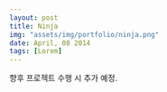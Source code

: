 ```yaml
---
layout: post
title: Ninja
img: "assets/img/portfolio/ninja.png"
date: April, 08 2014
tags: [Lorem]
---
```


향후 프로젝트 수행 시 추가 예정.

